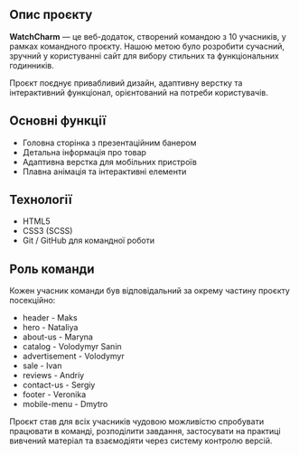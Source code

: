 ## Опис проєкту

**WatchCharm** — це веб-додаток, створений командою з 10 учасників, у рамках
командного проєкту. Нашою метою було розробити сучасний, зручний у користуванні
сайт для вибору стильних та функціональних годинників.

Проєкт поєднує привабливий дизайн, адаптивну верстку та інтерактивний
функціонал, орієнтований на потреби користувачів.

## Основні функції

- Головна сторінка з презентаційним банером
- Детальна інформація про товар
- Адаптивна верстка для мобільних пристроїв
- Плавна анімація та інтерактивні елементи

## Технології

- HTML5
- CSS3 (SCSS)
- Git / GitHub для командної роботи

## Роль команди

Кожен учасник команди був відповідальний за окрему частину проєкту посекційно:

- header - Maks
- hero - Nataliya
- about-us - Maryna
- catalog - Volodymyr Sanin
- advertisement - Volodymyr
- sale - Ivan
- reviews - Andriy
- contact-us - Sergiy
- footer - Veronika
- mobile-menu - Dmytro

Проєкт став для всіх учасників чудовою можливістю спробувати працювати в
команді, розподілити завдання, застосувати на практиці вивчений матеріал та
взаємодіяти через систему контролю версій.
